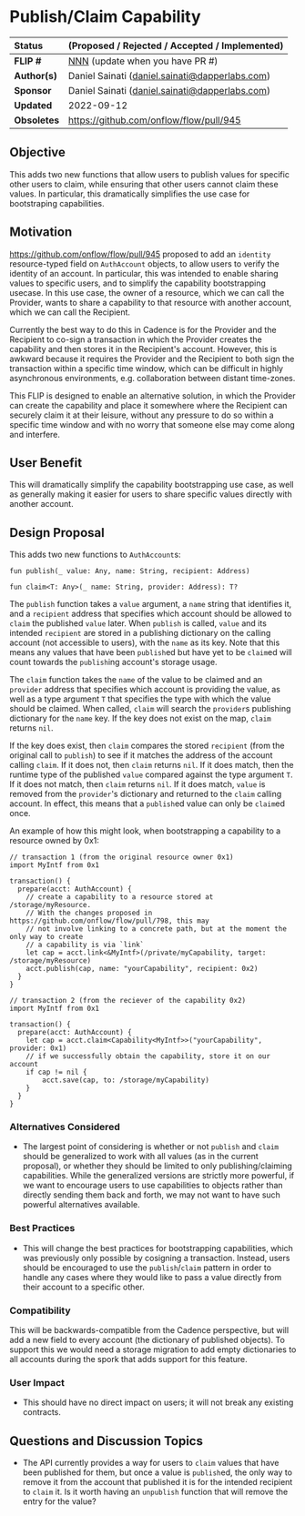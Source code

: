 # Publish/Claim Capability

| Status        | (Proposed / Rejected / Accepted / Implemented)       |
:-------------- |:---------------------------------------------------- |
| **FLIP #**    | [NNN](https://github.com/onflow/flow/pull/NNN) (update when you have PR #)|
| **Author(s)** | Daniel Sainati (daniel.sainati@dapperlabs.com)       |
| **Sponsor**   | Daniel Sainati (daniel.sainati@dapperlabs.com)       |
| **Updated**   | 2022-09-12                                           |
| **Obsoletes** | https://github.com/onflow/flow/pull/945              |

## Objective

This adds two new functions that allow users to publish values for specific other
users to claim, while ensuring that other users cannot claim these values. In particular, 
this dramatically simplifies the use case for bootstraping capabilities. 

## Motivation

https://github.com/onflow/flow/pull/945 proposed to add an `identity` resource-typed field
on `AuthAccount` objects, to allow users to verify the identity of an account. In particular, 
this was intended to enable sharing values to specific users, and to simplify the capability bootstrapping
usecase. In this use case, the owner of a resource, which we can call the Provider,
wants to share a capability to that resource with another account, which we can call the Recipient.

Currently the best way to do this in Cadence is for the Provider and the Recipient to co-sign a transaction
in which the Provider creates the capability and then stores it in the Recipient's account. However, 
this is awkward because it requires the Provider and the Recipient to both sign the transaction within a specific
time window, which can be difficult in highly asynchronous environments, e.g. collaboration between distant time-zones. 

This FLIP is designed to enable an alternative solution, in which the Provider can create the capability and place it somewhere
where the Recipient can securely claim it at their leisure, without any pressure to do so within a specific time window and with 
no worry that someone else may come along and interfere. 

## User Benefit

This will dramatically simplify the capability bootstrapping use case, as well as generally making it easier for users
to share specific values directly with another account. 

## Design Proposal

This adds two new functions to `AuthAccount`s:

```cadence
fun publish(_ value: Any, name: String, recipient: Address)

fun claim<T: Any>(_ name: String, provider: Address): T?
```

The `publish` function takes a `value` argument, a `name` string that identifies it, 
and a `recipient` address that specifies which account should be allowed to `claim` the 
published `value` later. When `publish` is called, `value` and its intended `recipient` are stored
in a publishing dictionary on the calling account (not accessible to users), with the `name` as its key.
Note that this means any values that have been `publish`ed but have yet to be `claim`ed will count towards
the `publish`ing account's storage usage. 

The `claim` function takes the `name` of the value to be claimed and an `provider` address that
specifies which account is providing the value, as well as a type argument `T` that specifies
the type with which the value should be claimed. When called, `claim` will search the `provider`s 
publishing dictionary for the `name` key. If the key does not exist on the map, `claim` returns `nil`. 

If the key does exist, then `claim` compares the stored `recipient` (from the original call to `publish`) 
to see if it matches the address of the account calling `claim`. If it does not, then `claim` returns `nil`. 
If it does match, then the runtime type of the published `value` compared against the type argument `T`. If 
it does not match, then `claim` returns `nil`. If it does match, `value` is removed from the `provider`'s dictionary and 
returned to the `claim` calling account. In effect, this means that a `publish`ed value can only be `claim`ed once. 

An example of how this might look, when bootstrapping a capability to a resource owned by 0x1:

```cadence
// transaction 1 (from the original resource owner 0x1)
import MyIntf from 0x1

transaction() {
  prepare(acct: AuthAccount) {
    // create a capability to a resource stored at /storage/myResource.
    // With the changes proposed in https://github.com/onflow/flow/pull/798, this may
    // not involve linking to a concrete path, but at the moment the only way to create
    // a capability is via `link` 
    let cap = acct.link<&MyIntf>(/private/myCapability, target: /storage/myResource)
    acct.publish(cap, name: "yourCapability", recipient: 0x2)
  }
}
```

```cadence
// transaction 2 (from the reciever of the capability 0x2)
import MyIntf from 0x1

transaction() {
  prepare(acct: AuthAccount) {
    let cap = acct.claim<Capability<MyIntf>>("yourCapability", provider: 0x1)
    // if we successfully obtain the capability, store it on our account
    if cap != nil {
        acct.save(cap, to: /storage/myCapability)
    }
  }
}
```

### Alternatives Considered

* The largest point of considering is whether or not `publish` and `claim` should be generalized
to work with all values (as in the current proposal), or whether they should be limited to only 
publishing/claiming capabilities. While the generalized versions are strictly more powerful, if we
want to encourage users to use capabilities to objects rather than directly sending them back and forth, 
we may not want to have such powerful alternatives available. 

### Best Practices

* This will change the best practices for bootstrapping capabilities, which was previously only
possible by cosigning a transaction. Instead, users should be encouraged to use the `publish`/`claim` pattern
in order to handle any cases where they would like to pass a value directly from their account to a specific
other. 

### Compatibility

This will be backwards-compatible from the Cadence perspective, but will add a new field to 
every account (the dictionary of published objects). To support this we would need a storage migration
to add empty dictionaries to all accounts during the spork that adds support for this feature. 

### User Impact

* This should have no direct impact on users; it will not break any existing contracts. 
## Questions and Discussion Topics

* The API currently provides a way for users to `claim` values that have been published for them, 
but once a value is `publish`ed, the only way to remove it from the account that published it is for
the intended recipient to `claim` it. Is it worth having an `unpublish` function that will remove the
entry for the value?